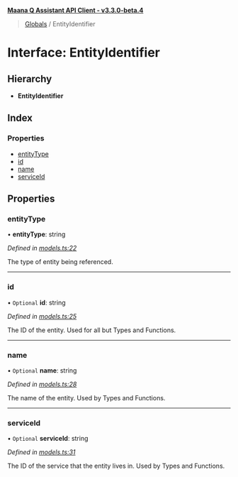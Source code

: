 **[Maana Q Assistant API Client - v3.3.0-beta.4](../README.md)**

> [Globals](../README.md) / EntityIdentifier

# Interface: EntityIdentifier

## Hierarchy

* **EntityIdentifier**

## Index

### Properties

* [entityType](entityidentifier.md#entitytype)
* [id](entityidentifier.md#id)
* [name](entityidentifier.md#name)
* [serviceId](entityidentifier.md#serviceid)

## Properties

### entityType

•  **entityType**: string

*Defined in [models.ts:22](https://github.com/maana-io/q-assistant-client/blob/7fea6ec/src/models.ts#L22)*

The type of entity being referenced.

___

### id

• `Optional` **id**: string

*Defined in [models.ts:25](https://github.com/maana-io/q-assistant-client/blob/7fea6ec/src/models.ts#L25)*

The ID of the entity. Used for all but Types and Functions.

___

### name

• `Optional` **name**: string

*Defined in [models.ts:28](https://github.com/maana-io/q-assistant-client/blob/7fea6ec/src/models.ts#L28)*

The name of the entity. Used by Types and Functions.

___

### serviceId

• `Optional` **serviceId**: string

*Defined in [models.ts:31](https://github.com/maana-io/q-assistant-client/blob/7fea6ec/src/models.ts#L31)*

The ID of the service that the entity lives in.  Used by Types and Functions.
